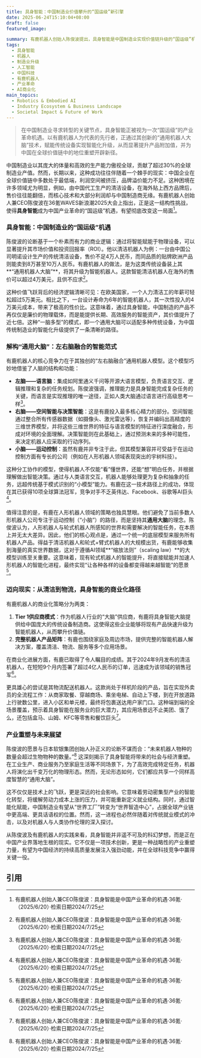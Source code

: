 ```yaml
---
title: 具身智能：中国制造业价值攀升的“国运级”新引擎
date: 2025-06-24T15:10:04+08:00
draft: false
featured_image: 

summary: 有鹿机器人创始人陈俊波提出，具身智能是中国制造业实现价值链升级的“国运级”机遇，通过其“左右脑融合”的通用机器人大脑，将传统设备智能化，显著提升产品附加值。该公司已在清洁机器人市场取得显著商业成功，并计划将同一底层模型应用于物流机器人乃至人形机器人，展望未来多物种机器人共享智能大脑的愿景。
tags: 
  - 具身智能
  - 机器人
  - 制造业升级
  - 人工智能
  - 中国科技
  - 有鹿机器人
  - 产业革命
  - AI商业化
main_topics: 
  - Robotics & Embodied AI
  - Industry Ecosystem & Business Landscape
  - Societal Impact & Future of Work
---
```


> 在中国制造业寻求转型的关键节点，具身智能正被视为一次“国运级”的产业革命机遇。以有鹿机器人为代表的先行者，正通过其创新的“通用机器人大脑”技术，赋能传统设备实现智能化升级，从而显著提升产品附加值，并为中国在全球价值链中的地位重塑开辟新径。

中国制造业以其庞大的体量和高效的生产能力傲视全球，贡献了超过30%的全球制造业产值。然而，长期以来，这种成功往往伴随着一个棘手的现实：中国企业在全球价值链中多数处于最低端，利润空间被挤压，品牌溢价能力不足。这种困境在许多领域尤为明显，例如，由中国代工生产的清洁设备，在海外贴上西方品牌后，售价往往能翻倍，而核心技术和大部分利润却与中国制造商无缘。有鹿机器人创始人兼CEO陈俊波在36氪WAVES新浪潮2025大会上指出，正是这一结构性挑战，使得**具身智能**成为中国产业革命的“国运级”机遇，有望彻底改变这一局面[^1]。

### 具身智能：中国制造业的“国运级”机遇

陈俊波的论断基于一个朴素而有力的商业逻辑：通过将智能赋能于物理设备，可以显著提升其市场价值和投资回报率（ROI）。他以清洁机器人为例：一台由中国公司明诺设计生产的传统清洁设备，售价不足4万人民币，而同品质的贴牌欧洲产品则能卖到8万甚至10万人民币。有鹿机器人的做法，是为这类传统设备装上其**“通用机器人大脑”**，将其升级为智能机器人。这款智能清洁机器人在海外的售价可以超过4万美元，且供不应求[^1]。

这种价值飞跃背后的经济逻辑清晰可见：在欧美国家，一个人力清洁工的年薪可轻松超过5万美元。相比之下，一台设计寿命为6年的智能机器人，其一次性投入的4万美元成本，带来了极高的性价比。这意味着，通过具身智能，中国制造的产品不再仅仅是廉价的物理载体，而是能提供长期、高效服务的智能资产，其价值提升了近七倍。这种“一脑多型”的模式，即一个通用大脑可以适配多种传统设备，为中国传统制造业的智能化升级提供了一条清晰的路径。

### 解构“通用大脑”：左右脑融合的智能范式

有鹿机器人的核心竞争力在于其独创的“左右脑融合”通用机器人模型。这个模型巧妙地借鉴了人脑的结构和功能：

*   **左脑——语言脑**：集成如阿里通义千问等开源大语言模型，负责语言交互、逻辑推理和复杂的任务规划。陈俊波强调，推理能力是具身智能完成复杂任务的关键，而语言是实现推理的唯一途径，正如人类大脑通过语言进行高级思考一样[^1]。
*   **右脑——空间智能与决策智能**：这是有鹿投入最多核心精力的部分。空间智能通过整合所有传感器数据（如摄像头、激光雷达等），恢复并编码出高精度的三维世界模型，并将这些三维世界的特征与语言模型的特征进行深度融合，形成对环境的全面理解。决策智能则在此基础上，通过预测未来的多种可能性，来决定机器人应采取的行动序列。
*   **小脑——运动控制**：虽然有鹿并非专注于此，但其模型兼容并可受益于在运动控制方面有专长的公司（例如在人形机器人领域表现突出的宇树科技）。

这种分工协作的模型，使得机器人不仅能“看”懂世界，还能“想”明白任务，并根据理解做出智能决策。通过与人类语言交互，机器人能够处理更为复杂和抽象的任务，远超传统基于模式识别的“小模型”能力。有鹿在这一技术路径上的成功，体现在其已获得10项全球算法冠军，竞争对手不乏英伟达、Facebook、谷歌等AI巨头[^1]。

值得注意的是，有鹿在人形机器人领域的策略也独具慧眼。他们避免了当前多数人形机器人公司专注于运动控制（“小脑”）的路径，而是坚持其**通用大脑**的理念。陈俊波认为，人形机器人与轮式机器人所感知的世界和需要解决的智能任务，在本质上并无太大差异。因此，他们的核心观点是，通过一个统一的底层模型来服务所有机器人产品。得益于清洁机器人和轮式+臂式机器人的大规模出货，有鹿能够收集到海量的真实世界数据，这对于遵循AI领域**“缩放法则”（scaling law）**的大模型训练至关重要。这意味着，现有轮式机器人的智能提升，将直接赋能并加速人形机器人的智能化进程，最终实现“让各种各样的设备都变得越来越智能”的愿景[^1]。

### 迈向现实：从清洁到物流，具身智能的商业化路径

有鹿机器人的商业化策略分为两类：

1.  **Tier 1供应商模式**：作为机器人行业的“大脑”供应商，有鹿将具身智能大脑提供给中国庞大的传统设备制造商。这使得这些企业能够将现有产品快速升级为智能机器人，从而攀升价值链。
2.  **完整机器人产品矩阵**：有鹿也围绕家庭及周边市场，提供完整的智能机器人解决方案，覆盖清洁、物流、服务等多个应用场景。

在商业化进展方面，有鹿已取得了令人瞩目的成绩。其于2024年9月发布的清洁机器人，在短短9个月内签署了超过4亿人民币的订单，迅速成为该领域的销售冠军[^1]。

更具雄心的尝试是其物流配送机器人。这款尚处于样机阶段的产品，旨在实现外卖员的全流程工作：从商家取餐、穿越商场、乘坐电梯、自动上下楼，到在开放道路上行驶数公里，进入小区和单元楼，最终将包裹送达用户家门口。这种端到端的全场景覆盖，预示着具身智能在服务业的巨大潜力，其应用场景远不止美团、饿了么，还包括盒马、山姆、KFC等零售和餐饮巨头[^1]。

### 产业重塑与未来展望

陈俊波的愿景与日本软银集团创始人孙正义的论断不谋而合：“未来机器人物种的数量会超过生物物种的数量。”[^1] 这深刻揭示了具身智能将带来的社会与经济重塑。在工业生产、商业服务乃至家庭生活等不同场景下，为了高效完成特定任务，机器人将演化出千变万化的物理形态。然而，无论形态如何，它们都应共享一个同样高度智慧的“通用大脑”。

这不仅仅是技术上的飞跃，更是深远的社会影响。它意味着劳动密集型产业的智能化转型，将缓解劳动力成本上涨的压力，并可能重新定义就业结构。同时，通过智能化赋能，中国制造业有望从“世界工厂”转变为“世界智造中心”，占据全球产业链中更高端、更具话语权的位置。然而，这一进程也必然伴随着对传统就业模式的冲击，以及对机器人与人类协作伦理的深入探讨。

从陈俊波及有鹿机器人的实践来看，具身智能并非遥不可及的科幻梦想，而是正在中国产业界落地生根的现实。它不仅是一项技术创新，更是一种战略性的产业重塑力量，有望为中国经济的持续高质量发展注入强劲动能，并在全球科技竞争中赢得关键一役。

## 引用
[^1]: 有鹿机器人创始人兼CEO陈俊波：具身智能是中国产业革命的机遇·36氪·（2025/6/20）·检索日期2024/7/25
